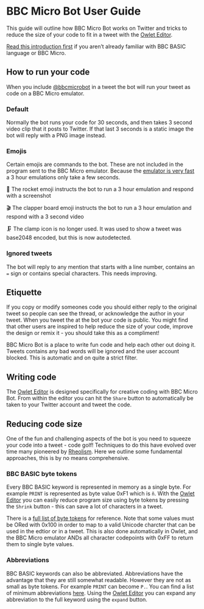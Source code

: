 # BBC Micro Bot User Guide

This guide will outline how BBC Micro Bot works on Twitter and tricks to reduce the size of your code to fit in a tweet with the [Owlet Editor](https://bbcmic.ro). 

[Read this introduction first](https://www.bbcmicrobot.com/learn/index.html) if you aren’t already familiar with BBC BASIC language or BBC Micro.

## How to run your code

When you include [@bbcmicrobot](https://twitter.com/bbcmicrobot) in a tweet the bot will run your tweet as code on a BBC Micro emulator. 

### Default 

Normally the bot runs your code for 30 seconds, and then takes 3 second video clip that it posts to Twitter. If that last 3 seconds is a static image the bot will reply with a PNG image instead.

### Emojis

Certain emojis are commands to the bot. These are not included in the program sent to the BBC Micro emulator. Because the [emulator is very fast](https://github.com/scarybeasts/beebjit) a 3 hour emulations only take a few seconds.

🚀  The rocket emoji instructs the bot to run a 3 hour emulation and respond with a screenshot

🎬  The clapper board emoji instructs the bot to run a 3 hour emulation and respond with a 3 second video

🗜️  The clamp icon is no longer used. It was used to show a tweet was base2048 encoded, but this is now autodetected.

### Ignored tweets

The bot will reply to any mention that starts with a line number, contains an `=` sign or contains special characters. This needs improving. 

## Etiquette 

If you copy or modify someones code you should either reply to the original tweet so people can see the thread, or acknowledge the author in your tweet. When you tweet the at the bot your code is public. You might find that other users are inspired to help reduce the size of your code, improve the design or remix it - you should take this as a compliment!

BBC Micro Bot is a place to write fun code and help each other out doing it. Tweets contains any bad words will be ignored and the user account blocked. This is automatic and on quite a strict filter. 

## Writing code

The [Owlet Editor](https://bbcmic.ro) is designed specifically for creative coding with BBC Micro Bot. From within the editor you can hit the `Share` button to automatically be taken to your Twitter account and tweet the code.

## Reducing code size

One of the fun and challenging aspects of the bot is you need to squeeze your code into a tweet - code golf! Techniques to do this have evolved over time many pioneered by [Rheolism](https://www.twitter.com/rheolism). Here we outline some fundamental approaches, this is by no means comprehensive.


### BBC BASIC byte tokens

Every BBC BASIC keyword is represented in memory as a single byte. For example `PRINT` is represented as byte value 0xF1 which is `ñ`.  With the [Owlet Editor](https://bbcmic.ro) you can easily reduce program size using byte tokens by pressing the `Shrink` button - this can save a lot of characters in a tweet. 

There is a [full list of byte tokens](http://www.benryves.com/bin/bbcbasic/manual/Appendix_Tokeniser.htm) for reference. Note that some values must be ORed with 0x100 in order to map to a valid Unicode charcter that can be used in the edtior or in a tweet. This is also done automatically in Owlet, and the BBC Micro emulator ANDs all character codepoints with 0xFF to return them to single byte values. 


### Abbreviations 

BBC BASIC keywords can also be abbreviated. Abbreviations have the advantage that they are still somewhat readable. However they are not as small as byte tokens. For example `PRINT` can become `P.`. You can find a list of minimum abbreviations [here](https://central.kaserver5.org/Kasoft/Typeset/BBC/Ch47.html). Using the [Owlet Editor](https://bbcmic.ro) you can expand any abbreviation to the full keyword using the `expand` button. 



